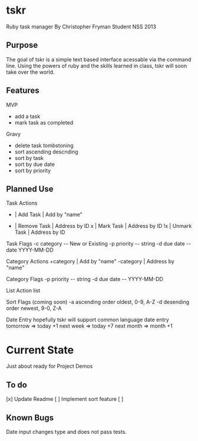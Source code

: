tskr
=====

Ruby task manager
By Christopher Fryman
Student NSS 2013


Purpose
-------

The goal of tskr is a simple text based interface acessable via the command line. Using the powers of ruby and the skills learned in class, tskr will soon take over the world.


Features
--------

MVP
* add a task
* mark task as completed

Gravy
* delete task
    tombstoning
* sort
    ascending
    descnding
* sort by task
* sort by due date
* sort by priority


Planned Use
-----------

Task Actions
+  | Add Task     | Add by "name"
-  | Remove Task  | Address by ID
x  | Mark Task    | Address by ID
!x | Unmark Task  | Address by ID

Task Flags
-c category -- New or Existing
-p priority -- string
-d due date -- date YYYY-MM-DD

Category Actions
+category   | Add by "name"
-category   | Address by "name"

Category Flags
-p priority -- string
-d due date -- YYYY-MM-DD

List Action
list

Sort Flags (coming soon)
-a ascending order oldest, 0-9, A-Z
-d desending order newest, 9-0, Z-A

Date Entry
hopefully tskr will support common language date entry
tomorrow => today +1
next week => today +7
next month => month +1


Current State
=============

Just about ready for Project Demos


To do
-----

[x] Update Readme
[ ] Implement sort feature
[ ]


Known Bugs
----------

Date input changes type and does not pass tests.




